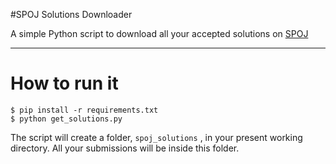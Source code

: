 #SPOJ Solutions Downloader

A simple Python script to download all your accepted solutions on [SPOJ](https://www.spoj.com)

---

# How to run it

```console
$ pip install -r requirements.txt
$ python get_solutions.py
```

The script will create a folder, `spoj_solutions` , in your present working directory.
All your submissions will be inside this folder.